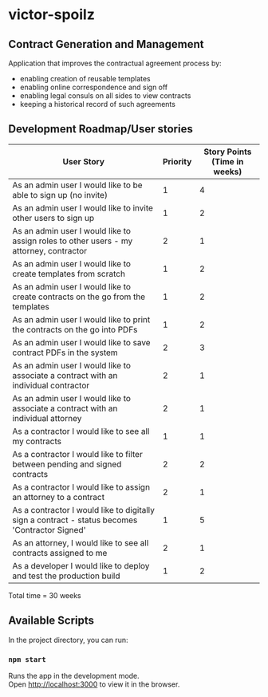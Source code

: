 # victor-spoilz
## Contract Generation and Management
Application that improves the contractual agreement process by:
- enabling creation of reusable templates
- enabling online correspondence and sign off
- enabling legal consuls on all sides to view contracts
- keeping a historical record of such agreements

## Development Roadmap/User stories

| User Story  | Priority | Story Points (Time in weeks) |
| ------------- | ------------- | ------------- |
| As an admin user I would like to be able to sign up (no invite)  | 1  | 4 |
| As an admin user I would like to invite other users to sign up  | 1  | 2 |
| As an admin user I would like to assign roles to other users - my attorney, contractor  | 2  | 1 |
| As an admin user I would like to create templates from scratch  | 1  | 2 |
| As an admin user I would like to create contracts on the go from the templates  | 1  | 2 |
| As an admin user I would like to print the contracts on the go into PDFs  | 1  | 2 |
| As an admin user I would like to save contract PDFs in the system  | 2  | 3 |
| As an admin user I would like to associate a contract with an individual contractor  | 2  | 1 |
| As an admin user I would like to associate a contract with an individual attorney  | 2  | 1 |
| As a contractor I would like to see all my contracts  | 1  | 1 |
| As a contractor I would like to filter between pending and signed contracts | 2  | 2 |
| As a contractor I would like to assign an attorney to a contract | 2  | 1 |
| As a contractor I would like to digitally sign a contract - status becomes 'Contractor Signed'  | 1  | 5 |
| As an attorney, I would like to see all contracts assigned to me  | 2  | 1 |
| As a developer I would like to deploy and test the production build  | 1  | 2 |

Total time = 30 weeks

## Available Scripts

In the project directory, you can run:

### `npm start`

Runs the app in the development mode.\
Open [http://localhost:3000](http://localhost:3000) to view it in the browser.

